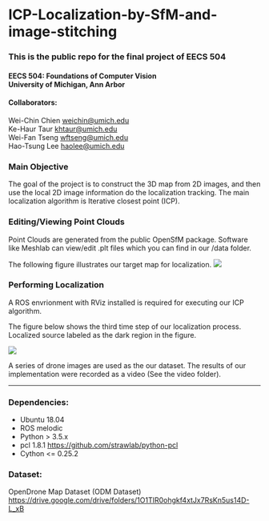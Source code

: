 # ICP-Localization-by-SfM-and-image-stitching

### This is the public repo for the final project of EECS 504

#### EECS 504: Foundations of Computer Vision</br>University of Michigan, Ann Arbor

#### Collaborators:
Wei-Chin Chien <weichin@umich.edu></br>
Ke-Haur Taur <khtaur@umich.edu></br>
Wei-Fan Tseng <wftseng@umich.edu></br>
Hao-Tsung Lee <haolee@umich.edu></br>

### Main Objective

The goal of the project is to construct the 3D map from 2D images, and then use the local 2D image information do the localization tracking. The main localization algorithm is Iterative closest point (ICP).

### Editing/Viewing Point Clouds
Point Clouds are generated from the public OpenSfM package.
Software like Meshlab can view/edit .plt files which you can find in our /data folder.

The following figure illustrates our target map for localization.
![](https://i.imgur.com/AinbRTX.jpg)


### Performing Localization

A ROS envrionment with RViz installed is required for executing our ICP algorithm.

The figure below shows the third time step of our localization process. </br>Localized source labeled as the dark region in the figure.

![](https://i.imgur.com/98yAOl1.jpg)


A series of drone images are used as the our dataset. The results of our implementation were recorded as a video (See the video folder).

---

### Dependencies:
+ Ubuntu 18.04
+ ROS melodic
+ Python > 3.5.x
+ pcl 1.8.1	https://github.com/strawlab/python-pcl
+ Cython <= 0.25.2

### Dataset:
OpenDrone Map Dataset (ODM Dataset)		https://drive.google.com/drive/folders/1O1TIR0ohgkf4xtJx7RsKn5us14D-L_xB
